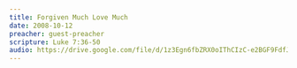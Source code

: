 ```yaml
---
title: Forgiven Much Love Much
date: 2008-10-12
preacher: guest-preacher
scripture: Luke 7:36-50
audio: https://drive.google.com/file/d/1z3Egn6fbZRX0oIThCIzC-e2BGF9FdfJ9/view
---
```

